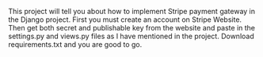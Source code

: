 This project will tell you about how to implement Stripe payment gateway in the Django project. First you must create an account on Stripe Website. Then get both secret and publishable key from the website and paste in the settings.py and views.py files as I have mentioned in the project. Download requirements.txt and you are good to go. 
 

